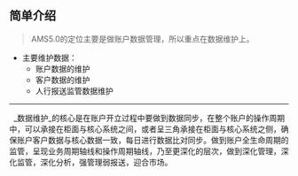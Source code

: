 ## 简单介绍 
> AMS5.0的定位主要是做账户数据管理，所以重点在数据维护上。
+ 主要维护数据：
   + 账户数据的维护
   + 客户数据的维护
   + 人行报送监管数据维护
---
 &nbsp;&nbsp;_数据维护_的核心是在账户开立过程中要做到数据同步，在整个账户的操作周期中，可以承接在柜面与核心系统之间，或者呈三角承接在柜面与核心系统之侧，确保账户客户数据与核心数据一致，每日进行数据比对同步。做到账户全生命周期的监管，呈现业务周期轴线和操作周期轴线，乃至更深化的层次，做到深化管理，深化监管，深化分析，强管理弱报送，迎合市场。